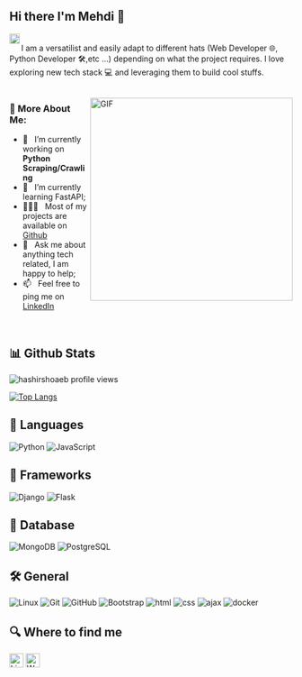 ## Hi there I'm Mehdi 👋



<a href='https://www.linkedin.com/in/mehdi-shahidi/'><img align='left' alt="linkedin" src="https://raw.githubusercontent.com/rahul-jha98/rahul-jha98/561d474902b59c7429ec22bb73e225696c27b202/assets/linkedin.svg" height='18px'/></a>
<br/>
I am a versatilist and easily adapt to different hats (Web Developer 🌐, Python Developer 🛠️,etc ...) depending on what the project requires. I love exploring new tech stack 💻 and leveraging them to build cool stuffs. 
<br/>
<br/>

<img align="right" alt="GIF" src="https://raw.githubusercontent.com/rahul-jha98/rahul-jha98/main/techstack.gif" width="360px"/>
  
### 🧐 More About Me:
- 🔭 &nbsp; I’m currently working on **Python Scraping/Crawling**
- 🌱 &nbsp; I’m currently learning FastAPI; 
- 👨🏻‍💻 &nbsp; Most of my projects are available on [Github](https://github.com/MehdiAria?tab=repositories)
- 💬 &nbsp; Ask me about anything tech related, I am happy to help;
- 📫 &nbsp; Feel free to ping me on [LinkedIn](https://www.linkedin.com/in/mehdi-shahidi/)
<br>

## 📊 Github Stats
<p align="left"> 
  <img align="center" src="https://komarev.com/ghpvc/?username=MehdiAria&color=blue&style=flat-square" alt="hashirshoaeb profile views" />

   [![Top Langs](https://github-readme-stats.vercel.app/api/top-langs/?username=MehdiAria&layout=compact)](https://github.com/MehdiAria)
</p>

## 🔨  Languages
![Python](https://img.shields.io/badge/-Python-black?style=for-the-badge&logo=Python)
![JavaScript](https://img.shields.io/badge/-JavaScript-black?style=for-the-badge&logo=javascript)

## 🔨  Frameworks
![Django](https://img.shields.io/badge/-Django-black?style=for-the-badge&logo=Django)
![Flask](https://img.shields.io/badge/-Flask-black?style=for-the-badge&logo=Flask)

## 🔨  Database
![MongoDB](https://img.shields.io/badge/-MongoDB-black?style=for-the-badge&logo=mongodb)
![PostgreSQL](https://img.shields.io/badge/-PostgreSQL-black?style=for-the-badge&logo=postgresql)

## 🛠️  General
![Linux](https://img.shields.io/badge/-Linux-black?style=for-the-badge&logo=Linux)
![Git](https://img.shields.io/badge/-Git-black?style=for-the-badge&logo=git)
![GitHub](https://img.shields.io/badge/-GitHub-black?style=for-the-badge&logo=github)
![Bootstrap](https://img.shields.io/badge/-Bootstrap-black?style=for-the-badge&logo=bootstrap)
![html](https://img.shields.io/badge/-html-black?style=for-the-badge&logo=html)
![css](https://img.shields.io/badge/-css-black?style=for-the-badge&logo=css)
![ajax](https://img.shields.io/badge/-ajax-black?style=for-the-badge&logo=ajax)
![docker](https://img.shields.io/badge/-docker-black?style=for-the-badge&logo=docker)


## 🔍  Where to find me

[<img src="https://img.shields.io/badge/LinkedIn-282C34?logo=linkedin&logoColor=0077B5" alt="LinkedIn logo" title="LinkedIn" height="25" />](https://www.linkedin.com/in/mehdi-shahidi)
[<img src="https://img.shields.io/badge/whatsapp-282C34?logo=whatsapp&logoColor=0077B5" alt="Whatsapp logo" title="LinkedIn" height="25" />](https://wa.me/989372650437)
